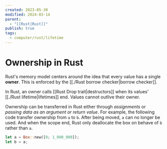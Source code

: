 ```yaml
---
created: 2023-05-30
modified: 2024-03-14
parent:
  - "[[Rust|Rust]]"
publish: true
tags:
  - computer/rust/lifetime
---
```


# Ownership in Rust

Rust's memory model centers around the idea that every value has a single **owner**. This is enforced by the [[./Rust borrow checker|borrow checker]].

In Rust, an owner calls [[Rust Drop trait|destructors]] when its values' [[./Rust lifetime|lifetimes]] end. Values cannot outlive their owner.

Ownership can be transferred in Rust either through _assignments_ or _passing data as an argument or return value_. For example, the following code transfer ownership from `a` to `b`. After being moved, `a` can no longer be used. And when the scope end, Rust only deallocate the box on behave of `b` rather than `a`.
```rust
let a = Box::new([0; 1_000_000]);
let b = a;
```
